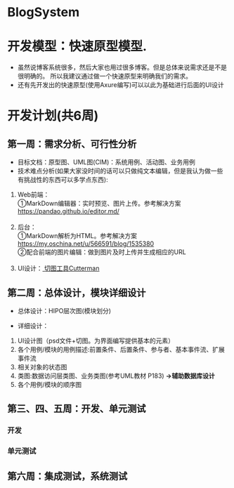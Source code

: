 # BlogSystem

# 开发模型：快速原型模型.
+ 虽然说博客系统很多，然后大家也用过很多博客。但是总体来说需求还是不是很明确的。
所以我建议通过做一个快速原型来明确我们的需求。
+ 还有先开发出的快速原型(使用Axure编写)可以以此为基础进行后面的UI设计


# 开发计划(共6周)
## 第一周：需求分析、可行性分析 
+ 目标文档：原型图、UML图(CIM)：系统用例、活动图、业务用例<br/>
+ 技术难点分析(如果大家没时间的话可以只做纯文本编辑，但是我认为做一些有挑战性的东西可以多学点东西):
1. Web前端：<br>①MarkDown编辑器：实时预览、图片上传。参考解决方案<a href="https://pandao.github.io/editor.md/"> https://pandao.github.io/editor.md/</a><br>&ensp;
2. 后台：<br>
①MarkDown解析为HTML。参考解决方案<a href="https://my.oschina.net/u/566591/blog/1535380"> https://my.oschina.net/u/566591/blog/1535380</a><br> 
②配合前端的图片编辑：做到图片及时上传并生成相应的URL
<br>&ensp;
3. UI设计：<a href="http://www.cutterman.cn/zh"> 切图工具Cutterman</a>


## 第二周：总体设计，模块详细设计

+ 总体设计：HIPO层次图(模块划分) 

+ 详细设计：
1. UI设计图（psd文件+切图。为界面编写提供基本的元素）
2. 各个用例/模块的用例描述:前置条件、后置条件、参与者、基本事件流、扩展事件流
3. 相关对象的状态图
4. 类图:数据访问层类图、业务类图(参考UML教材 P183)  **->辅助数据库设计**
5. 各个用例/模块的顺序图


## 第三、四、五周：开发、单元测试
### 开发
### 单元测试
## 第六周：集成测试，系统测试
